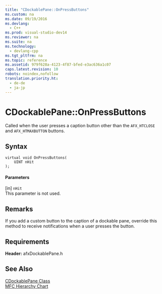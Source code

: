 ```yaml
---
title: "CDockablePane::OnPressButtons"
ms.custom: na
ms.date: 09/19/2016
ms.devlang: 
  - C++
ms.prod: visual-studio-dev14
ms.reviewer: na
ms.suite: na
ms.technology: 
  - devlang-cpp
ms.tgt_pltfrm: na
ms.topic: reference
ms.assetid: 979f628a-4123-4f87-bfed-e3ac636a1c07
caps.latest.revision: 10
robots: noindex,nofollow
translation.priority.ht: 
  - de-de
  - ja-jp
---
```

# CDockablePane::OnPressButtons
Called when the user presses a caption button other than the `AFX_HTCLOSE` and `AFX_HTMAXBUTTON` buttons.  
  
## Syntax  
  
```  
virtual void OnPressButtons(  
    UINT nHit  
);  
```  
  
#### Parameters  
 [in] `nHit`  
 This parameter is not used.  
  
## Remarks  
 If you add a custom button to the caption of a dockable pane, override this method to receive notifications when a user presses the button.  
  
## Requirements  
 **Header:** afxDockablePane.h  
  
## See Also  
 [CDockablePane Class](../vs140/CDockablePane-Class.md)   
 [MFC Hierarchy Chart](../vs140/Hierarchy-Chart.md)